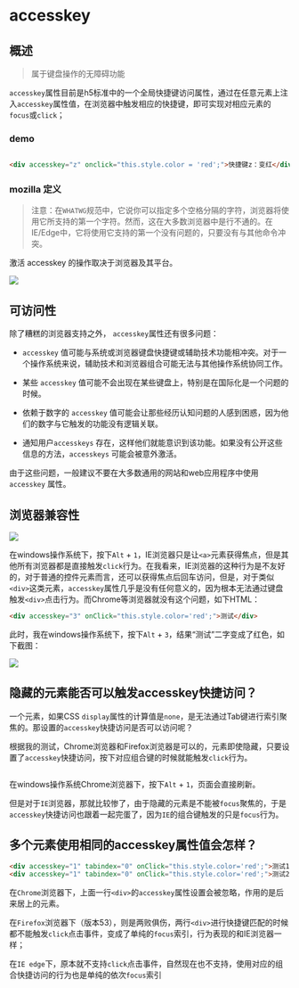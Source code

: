 # accesskey

## 概述

> 属于键盘操作的无障碍功能

`accesskey`属性目前是h5标准中的一个全局快捷键访问属性，通过在任意元素上注入`accesskey`属性值，在浏览器中触发相应的快捷键，即可实现对相应元素的`focus`或`click`；

### demo

```html

<div accesskey="z" onclick="this.style.color = 'red';">快捷键z：变红</div>
```

### mozilla 定义

> 注意：在`WHATWG`规范中，它说你可以指定多个空格分隔的字符，浏览器将使用它所支持的第一个字符。然而，这在大多数浏览器中是行不通的。在IE/Edge中，它将使用它支持的第一个没有问题的，只要没有与其他命令冲突。

激活 accesskey 的操作取决于浏览器及其平台。

![](/notes/assets/html/1621998731(1).jpg)

## 可访问性

除了糟糕的浏览器支持之外， `accesskey`属性还有很多问题：

* `accesskey` 值可能与系统或浏览器键盘快捷键或辅助技术功能相冲突。对于一个操作系统来说，辅助技术和浏览器组合可能无法与其他操作系统协同工作。

* 某些 `accesskey` 值可能不会出现在某些键盘上，特别是在国际化是一个问题的时候。

* 依赖于数字的 `accesskey` 值可能会让那些经历认知问题的人感到困惑，因为他们的数字与它触发的功能没有逻辑关联。

* 通知用户`accesskeys` 存在，这样他们就能意识到该功能。如果没有公开这些信息的方法，`accesskeys` 可能会被意外激活。

由于这些问题，一般建议不要在大多数通用的网站和web应用程序中使用`accesskey` 属性。

## 浏览器兼容性

![](/notes/assets/html/1621998913(1).jpg)

在windows操作系统下，按下`Alt` + `1`，IE浏览器只是让`<a>`元素获得焦点，但是其他所有浏览器都是直接触发`click`行为。在我看来，IE浏览器的这种行为是不友好的，对于普通的控件元素而言，还可以获得焦点后回车访问，但是，对于类似`<div>`这类元素，`accesskey`属性几乎是没有任何意义的，因为根本无法通过键盘触发`<div>`点击行为。而Chrome等浏览器就没有这个问题，如下HTML：

```html
<div accesskey="3" onClick="this.style.color='red';">测试</div>
```

此时，我在windows操作系统下，按下`Alt` + `3`，结果“测试”二字变成了红色，如下截图：

![](/notes/assets/html/2017-05-14_203628.png)


## 隐藏的元素能否可以触发accesskey快捷访问？

一个元素，如果CSS `display`属性的计算值是`none`，是无法通过Tab键进行索引聚焦的。那设置的`accesskey`快捷访问是否可以访问呢？

根据我的测试，Chrome浏览器和Firefox浏览器是可以的，元素即使隐藏，只要设置了`accesskey`快捷访问，按下对应组合键的时候就能触发`click`行为。

```html

```

在windows操作系统Chrome浏览器下，按下`Alt` + `1`，页面会直接刷新。

但是对于`IE`浏览器，那就比较惨了，由于隐藏的元素是不能被`focus`聚焦的，于是`accesskey`快捷访问也跟着一起完蛋了，因为`IE`的组合键触发的只是`focus`行为。

## 多个元素使用相同的accesskey属性值会怎样？

```html
<div accesskey="1" tabindex="0" onClick="this.style.color='red';">测试1</div>
<div accesskey="1" tabindex="0" onClick="this.style.color='red';">测试2</div>
```

在`Chrome`浏览器下，上面一行`<div>`的`accesskey`属性设置会被忽略，作用的是后来居上的元素。

在`Firefox`浏览器下（版本53），则是两败俱伤，两行`<div>`进行快捷键匹配的时候都不能触发`click`点击事件，变成了单纯的`focus`索引，行为表现的和IE浏览器一样；

在`IE edge`下，原本就不支持`click`点击事件，自然现在也不支持，使用对应的组合快捷访问的行为也是单纯的依次`focus`索引